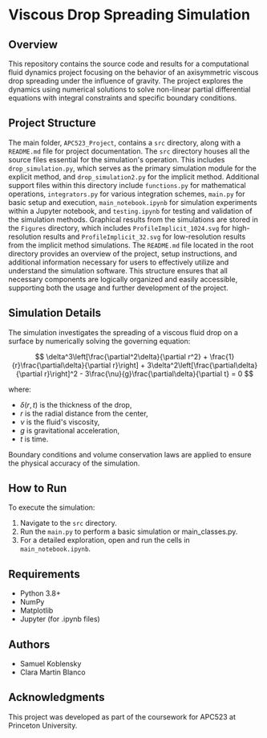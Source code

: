 # Viscous Drop Spreading Simulation

## Overview
This repository contains the source code and results for a computational fluid dynamics project focusing on the behavior of an axisymmetric viscous drop spreading under the influence of gravity. The project explores the dynamics using numerical solutions to solve non-linear partial differential equations with integral constraints and specific boundary conditions.



## Project Structure

The main folder, `APC523_Project`, contains a `src` directory, along with a `README.md` file for project documentation. The `src` directory houses all the source files essential for the simulation's operation. This includes `drop_simulation.py`, which serves as the primary simulation module for the explicit method, and `drop_simulation2.py` for the implicit method. Additional support files within this directory include `functions.py` for mathematical operations, `integrators.py` for various integration schemes, `main.py` for basic setup and execution, `main_notebook.ipynb` for simulation experiments within a Jupyter notebook, and `testing.ipynb` for testing and validation of the simulation methods. Graphical results from the simulations are stored in the `Figures` directory, which includes `ProfileImplicit_1024.svg` for high-resolution results and `ProfileImplicit_32.svg` for low-resolution results from the implicit method simulations.  The `README.md` file located in the root directory provides an overview of the project, setup instructions, and additional information necessary for users to effectively utilize and understand the simulation software. This structure ensures that all necessary components are logically organized and easily accessible, supporting both the usage and further development of the project.


## Simulation Details
The simulation investigates the spreading of a viscous fluid drop on a surface by numerically solving the governing equation:

$$
\delta^3\left[\frac{\partial^2\delta}{\partial r^2} + \frac{1}{r}\frac{\partial\delta}{\partial r}\right] + 3\delta^2\left[\frac{\partial\delta}{\partial r}\right]^2 - 3\frac{\nu}{g}\frac{\partial\delta}{\partial t} = 0
$$

where:
- $\delta(r, t)$ is the thickness of the drop,
- $r$ is the radial distance from the center,
- $\nu$ is the fluid's viscosity,
- $g$ is gravitational acceleration,
- $t$ is time.

Boundary conditions and volume conservation laws are applied to ensure the physical accuracy of the simulation.

## How to Run
To execute the simulation:
1. Navigate to the `src` directory.
2. Run the `main.py` to perform a basic simulation or main_classes.py.
3. For a detailed exploration, open and run the cells in `main_notebook.ipynb`.

## Requirements
- Python 3.8+
- NumPy
- Matplotlib
- Jupyter (for .ipynb files)

## Authors
- Samuel Koblensky
- Clara Martin Blanco


## Acknowledgments
This project was developed as part of the coursework for APC523 at Princeton University.


